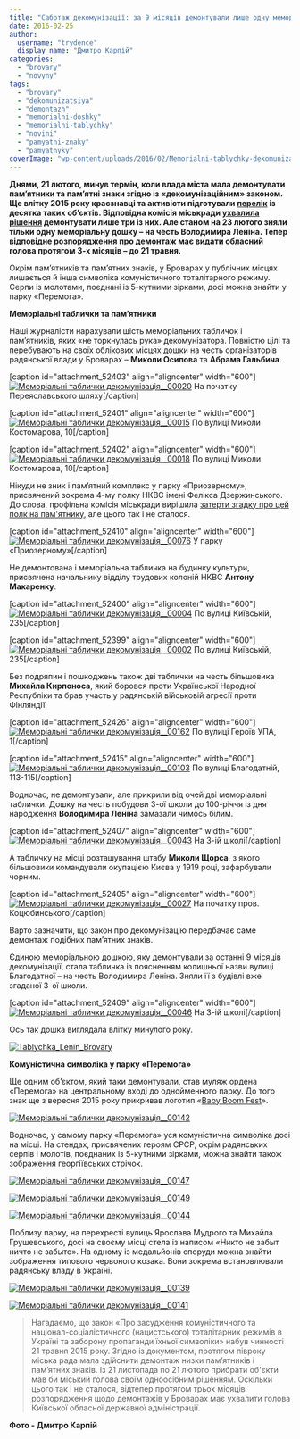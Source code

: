 ```yaml
---
title: "Саботаж декомунізації: за 9 місяців демонтували лише одну меморіальну табличку – ФОТОРЕПОРТАЖ"
date: 2016-02-25
author: 
  username: "trydence"
  display_name: "Дмитро Карпій"
categories: 
  - "brovary"
  - "novyny"
tags: 
  - "brovary"
  - "dekomunizatsiya"
  - "demontazh"
  - "memorialni-doshky"
  - "memorialni-tablychky"
  - "novini"
  - "pamyatni-znaky"
  - "pamyatnyky"
coverImage: "wp-content/uploads/2016/02/Memorialni-tablychky-dekomunizatsiya__00043.jpg"
---
```


**Днями, 21 лютого, минув термін, коли влада міста мала демонтувати пам’ятники та пам’ятні знаки згідно із «декомунізаційним» законом. Ще влітку 2015 року краєзнавці та активісти підготували [перелік](http://www.slideshare.net/DmytroKarpiy/gthtksr-jrnsd) із десятка таких об’єктів. Відповідна комісія міськради [ухвалила рішення](https://mpz.brovary.org/istorychne-neviglastvo-chy-konflikt-pokolin-chomu-u-brovarah-demontuyut-lyshe-try-memorialni-doshky/) демонтувати лише три із них. Але станом на 23 лютого зняли тільки одну меморіальну дошку – на честь Володимира Леніна. Тепер відповідне розпорядження про демонтаж має видати обласний голова протягом 3-х місяців – до 21 травня.**

Окрім пам’ятників та пам’ятних знаків, у Броварах у публічних місцях лишається й інша символіка комуністичного тоталітарного режиму. Серпи із молотами, поєднані із 5-кутними зірками, досі можна знайти у парку «Перемога».

**Меморіальні таблички та пам’ятники**

Наші журналісти нарахували шість меморіальних табличок і пам’ятників, яких «не торкнулась рука» декомунізатора. Повністю цілі та перебувають на своїх облікових місцях дошки на честь організаторів радянської влади у Броварах – **Миколи Осипова** та **Абрама Гальбича**.

\[caption id="attachment\_52403" align="aligncenter" width="600"\][![Меморіальні таблички декомунізація__00020](https://mpz.brovary.org/wp-content/uploads/2016/02/Memorialni-tablychky-dekomunizatsiya__00020.jpg)](https://mpz.brovary.org/wp-content/uploads/2016/02/Memorialni-tablychky-dekomunizatsiya__00020.jpg) На початку Переяславського шляху\[/caption\]

\[caption id="attachment\_52401" align="aligncenter" width="600"\][![Меморіальні таблички декомунізація__00015](https://mpz.brovary.org/wp-content/uploads/2016/02/Memorialni-tablychky-dekomunizatsiya__00015.jpg)](https://mpz.brovary.org/wp-content/uploads/2016/02/Memorialni-tablychky-dekomunizatsiya__00015.jpg) По вулиці Миколи Костомарова, 10\[/caption\]

\[caption id="attachment\_52402" align="aligncenter" width="600"\][![Меморіальні таблички декомунізація__00018](https://mpz.brovary.org/wp-content/uploads/2016/02/Memorialni-tablychky-dekomunizatsiya__00018.jpg)](https://mpz.brovary.org/wp-content/uploads/2016/02/Memorialni-tablychky-dekomunizatsiya__00018.jpg) По вулиці Миколи Костомарова, 10\[/caption\]

Нікуди не зник і пам’ятний комплекс у парку «Приозерному», присвячений зокрема 4-му полку НКВС імені Фелікса Дзержинського. До слова, профільна комісія міськради вирішила [затерти згадку про цей полк на пам'ятнику](https://mpz.brovary.org/istorychne-neviglastvo-chy-konflikt-pokolin-chomu-u-brovarah-demontuyut-lyshe-try-memorialni-doshky/), але цього так і не сталося.

\[caption id="attachment\_52410" align="aligncenter" width="600"\][![Меморіальні таблички декомунізація__00076](https://mpz.brovary.org/wp-content/uploads/2016/02/Memorialni-tablychky-dekomunizatsiya__00076.jpg)](https://mpz.brovary.org/wp-content/uploads/2016/02/Memorialni-tablychky-dekomunizatsiya__00076.jpg) У парку «Приозерному»\[/caption\]

Не демонтована і меморіальна табличка на будинку культури, присвячена начальнику відділу трудових колоній НКВС **Антону Макаренку**.

\[caption id="attachment\_52400" align="aligncenter" width="600"\][![Меморіальні таблички декомунізація__00004](https://mpz.brovary.org/wp-content/uploads/2016/02/Memorialni-tablychky-dekomunizatsiya__00004.jpg)](https://mpz.brovary.org/wp-content/uploads/2016/02/Memorialni-tablychky-dekomunizatsiya__00004.jpg) По вулиці Київській, 235\[/caption\]

\[caption id="attachment\_52399" align="aligncenter" width="600"\][![Меморіальні таблички декомунізація__00002](https://mpz.brovary.org/wp-content/uploads/2016/02/Memorialni-tablychky-dekomunizatsiya__00002.jpg)](https://mpz.brovary.org/wp-content/uploads/2016/02/Memorialni-tablychky-dekomunizatsiya__00002.jpg) По вулиці Київській, 235\[/caption\]

Без подряпин і пошкоджень також дві таблички на честь більшовика **Михайла Кирпоноса**, який боровся проти Української Народної Республіки та брав участь у радянській військовій агресії проти Фінляндії.

\[caption id="attachment\_52426" align="aligncenter" width="600"\][![Меморіальні таблички декомунізація__00162](https://mpz.brovary.org/wp-content/uploads/2016/02/Memorialni-tablychky-dekomunizatsiya__00162.jpg)](https://mpz.brovary.org/wp-content/uploads/2016/02/Memorialni-tablychky-dekomunizatsiya__00162.jpg) По вулиці Героїв УПА, 1\[/caption\]

\[caption id="attachment\_52415" align="aligncenter" width="600"\][![Меморіальні таблички декомунізація__00103](https://mpz.brovary.org/wp-content/uploads/2016/02/Memorialni-tablychky-dekomunizatsiya__00103.jpg)](https://mpz.brovary.org/wp-content/uploads/2016/02/Memorialni-tablychky-dekomunizatsiya__00103.jpg) По вулиці Благодатній, 113-115\[/caption\]

Водночас, не демонтували, але прикрили від очей дві меморіальні таблички. Дошку на честь побудови 3-ої школи до 100-річчя із дня народження **Володимира Леніна** замазали чимось білим.

\[caption id="attachment\_52407" align="aligncenter" width="600"\][![Меморіальні таблички декомунізація__00043](https://mpz.brovary.org/wp-content/uploads/2016/02/Memorialni-tablychky-dekomunizatsiya__00043.jpg)](https://mpz.brovary.org/wp-content/uploads/2016/02/Memorialni-tablychky-dekomunizatsiya__00043.jpg) На 3-ій школі\[/caption\]

А табличку на місці розташування штабу **Миколи Щорса**, з якого більшовики командували окупацією Києва у 1919 році, зафарбували чорним.

\[caption id="attachment\_52405" align="aligncenter" width="600"\][![Меморіальні таблички декомунізація__00027](https://mpz.brovary.org/wp-content/uploads/2016/02/Memorialni-tablychky-dekomunizatsiya__00027.jpg)](https://mpz.brovary.org/wp-content/uploads/2016/02/Memorialni-tablychky-dekomunizatsiya__00027.jpg) На початку пров. Коцюбинського\[/caption\]

Варто зазначити, що закон про декомунізацію передбачає саме демонтаж подібних пам’ятних знаків.

Єдиною меморіальною дошкою, яку демонтували за останні 9 місяців декомунізації, стала табличка із поясненням колишньої назви вулиці Благодатної – на честь Володимира Леніна. Зняли її з будівлі вже згаданої 3-ої школи.

\[caption id="attachment\_52409" align="aligncenter" width="600"\][![Меморіальні таблички декомунізація__00046](https://mpz.brovary.org/wp-content/uploads/2016/02/Memorialni-tablychky-dekomunizatsiya__00046.jpg)](https://mpz.brovary.org/wp-content/uploads/2016/02/Memorialni-tablychky-dekomunizatsiya__00046.jpg) На 3-ій школі\[/caption\]

Ось так дошка виглядала влітку минулого року.

[![Tablychka_Lenin_Brovary](https://mpz.brovary.org/wp-content/uploads/2016/02/Tablychka_Lenin_Brovary.jpg)](https://mpz.brovary.org/wp-content/uploads/2016/02/Tablychka_Lenin_Brovary.jpg)

**Комуністична символіка у парку «Перемога»**

Ще одним об’єктом, який таки демонтували, став муляж ордена «Перемога» на центральному вході до однойменного парку. До того знак ще з вересня 2015 року прикривав логотип «[Baby Boom Fest](https://mpz.brovary.org/anons-baby-boom-fest-u-brovarah-19-veresnya/)».

[![Меморіальні таблички декомунізація__00142](https://mpz.brovary.org/wp-content/uploads/2016/02/Memorialni-tablychky-dekomunizatsiya__00142.jpg)](https://mpz.brovary.org/wp-content/uploads/2016/02/Memorialni-tablychky-dekomunizatsiya__00142.jpg)

Водночас, у самому парку «Перемога» уся комуністична символіка досі на місці. На стендах, присвячених героям СРСР, окрім радянських серпів і молотів, поєднаних із 5-кутними зірками, можна знайти також зображення георгіївських стрічок.

[![Меморіальні таблички декомунізація__00147](https://mpz.brovary.org/wp-content/uploads/2016/02/Memorialni-tablychky-dekomunizatsiya__00147.jpg)](https://mpz.brovary.org/wp-content/uploads/2016/02/Memorialni-tablychky-dekomunizatsiya__00147.jpg)

[![Меморіальні таблички декомунізація__00149](https://mpz.brovary.org/wp-content/uploads/2016/02/Memorialni-tablychky-dekomunizatsiya__00149.jpg)](https://mpz.brovary.org/wp-content/uploads/2016/02/Memorialni-tablychky-dekomunizatsiya__00149.jpg)

[![Меморіальні таблички декомунізація__00144](https://mpz.brovary.org/wp-content/uploads/2016/02/Memorialni-tablychky-dekomunizatsiya__00144.jpg)](https://mpz.brovary.org/wp-content/uploads/2016/02/Memorialni-tablychky-dekomunizatsiya__00144.jpg)

Поблизу парку, на перехресті вулиць Ярослава Мудрого та Михайла Грушевського, досі на своєму місці стела із написом «Никто не забыт ничто не забыто». На одному із медальйонів споруди можна знайти зображення типового червоного козака. Вони зокрема встановлювали радянську владу в Україні.

[![Меморіальні таблички декомунізація__00139](https://mpz.brovary.org/wp-content/uploads/2016/02/Memorialni-tablychky-dekomunizatsiya__00139.jpg)](https://mpz.brovary.org/wp-content/uploads/2016/02/Memorialni-tablychky-dekomunizatsiya__00139.jpg)

[![Меморіальні таблички декомунізація__00141](https://mpz.brovary.org/wp-content/uploads/2016/02/Memorialni-tablychky-dekomunizatsiya__00141.jpg)](https://mpz.brovary.org/wp-content/uploads/2016/02/Memorialni-tablychky-dekomunizatsiya__00141.jpg)

> Нагадаємо, що закон «Про засудження комуністичного та націонал-соціалістичного (нацистського) тоталітарних режимів в Україні та заборону пропаганди їхньої символіки» набув чинності 21 травня 2015 року. Згідно із документом, протягом півроку міська рада мала здійснити демонтаж низки пам’ятників і пам’ятних знаків. Із 21 листопада по 21 лютого прибрати об'єкти мав би міський голова своїм одноосібним рішенням. Оскільки цього так і не сталося, відтепер протягом трьох місяців розпорядження щодо демонтажів у Броварах має ухвалити голова Київської обласної державної адміністрації.

**Фото - Дмитро Карпій**
